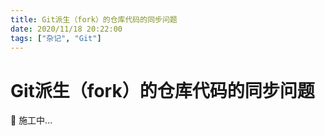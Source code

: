 ```yaml
---
title: Git派生（fork）的仓库代码的同步问题
date: 2020/11/18 20:22:00
tags: ["杂记", "Git"]
---
```


# Git派生（fork）的仓库代码的同步问题

<ClientOnly>
  <display-bar :displayData="$frontmatter"></display-bar>
</ClientOnly>

🚧 施工中...

